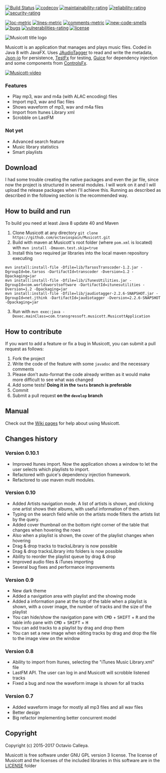 [![Build Status](https://travis-ci.org/octaviospain/Musicott.svg?branch=master)](https://travis-ci.org/octaviospain/Musicott)
[![codecov](https://codecov.io/gh/octaviospain/Musicott/branch/master/graph/badge.svg)](https://codecov.io/gh/octaviospain/Musicott)
[![maintainability-rating](https://sonarcloud.io/api/badges/measure?key=com.transgressoft.musicott%3Amusicott&metric=new_maintainability_rating)](https://sonarcloud.io/component_measures?id=com.transgressoft.musicott%3Amusicott)
[![reliability-rating](https://sonarcloud.io/api/badges/measure?key=com.transgressoft.musicott%3Amusicott&metric=new_reliability_rating)](https://sonarcloud.io/component_measures?id=com.transgressoft.musicott%3Amusicott)
[![security-rating](https://sonarcloud.io/api/badges/measure?key=com.transgressoft.musicott%3Amusicott&metric=new_security_rating)](https://sonarcloud.io/component_measures?id=com.transgressoft.musicott%3Amusicott)

[![loc-metric](https://sonarcloud.io/api/badges/measure?key=com.transgressoft.musicott%3Amusicott&metric=ncloc)](https://sonarcloud.io/component_measures/domain/Size?id=com.transgressoft.musicott%3Amusicott)
[![lines-metric](https://sonarcloud.io/api/badges/measure?key=com.transgressoft.musicott%3Amusicott&metric=lines)](https://sonarcloud.io/component_measures?id=com.transgressoft.musicott%3Amusicott)
[![comments-metric](https://sonarcloud.io/api/badges/measure?key=com.transgressoft.musicott%3Amusicott&metric=comment_lines_density)](https://sonarcloud.io/component_measures?id=com.transgressoft.musicott%3Amusicott)
[![new-code-smells](https://sonarcloud.io/api/badges/measure?key=com.transgressoft.musicott%3Amusicott&metric=code_smells)](https://sonarcloud.io/component_measures?id=com.transgressoft.musicott%3Amusicott)
[![bugs](https://sonarcloud.io/api/badges/measure?key=com.transgressoft.musicott%3Amusicott&metric=bugs)](https://sonarcloud.io/component_measures?id=com.transgressoft.musicott%3Amusicott)
[![vulnerabilities-rating](https://sonarcloud.io/api/badges/measure?key=com.transgressoft.musicott%3Amusicott&metric=vulnerabilities)](https://sonarcloud.io/component_measures?id=com.transgressoft.musicott%3Amusicott)
[![license](https://img.shields.io/badge/license-GPL3v2-brightgreen.svg)](https://github.com/octaviospain/Musicott/blob/master/license/gpl.txt)


![Musicott title logo](http://imageshack.com/a/img921/1074/4WJ9yl.png)

Musicott is an application that manages and plays music files. Coded in Java 8 with JavaFX.
Uses [JAudioTagger](https://bitbucket.org/ijabz/jaudiotagger "jAudioTagger") to read and write the metadata,
[Json-io](https://github.com/jdereg/json-io "Json-io") for persistence,
[TestFx](https://github.com/TestFX/TestFX "TestFx") for testing, [Guice](https://github.com/google/guice/) for dependency injection and some components from
[ControlsFx](https://bitbucket.org/controlsfx/controlsfx/ "ControlsFx").

[![Musicott-video](http://imageshack.com/a/img922/6599/x91wgY.png)](https://youtu.be/HHvfC3L8A3g)

### Features
* Play mp3, wav and m4a (with ALAC encoding) files
* Import mp3, wav and flac files
* Shows waveform of mp3, wav and m4a files
* Import from Itunes Library xml
* Scrobble on LastFM

### Not yet
* Advanced search feature
* Music library statistics
* Smart playlists

## Download
I had some trouble creating the native packages and even the jar file, since now the project is structured in several modules. I will work on it and I will upload the release packages when I'll achieve this. Running as described as described in the following section is the recommended way.

## How to build and run
To build you need at least Java 8 update 40 and Maven

 1. Clone Musicott at any directory `git clone https://github.com/octaviospain/Musicott.git`
 2. Build with maven at Musicott's root folder (where `pom.xml` is located)  with `mvn install -Dmaven.test.skip=true`
 4. Install this two required jar libraries into the local maven repository executing
 ```
 mvn install:install-file -Dfile=lib/TarsosTranscoder-1.2.jar -DgroupId=be.tarsos -DartifactId=transcoder -Dversion=1.2 -Dpackaging=jar
 mvn install:install-file -Dfile=lib/iTunesUtilities.jar -DgroupId=com.worldsworstsoftware -DartifactId=itunesutilities -Dversion=1.2 -Dpackaging=jar
 mvn install:install-file -Dfile=lib/jaudiotagger-2.2.6-SNAPSHOT.jar -DgroupId=net.jthink -DartifactId=jaudiotagger -Dversion=2.2.6-SNAPSHOT -Dpackaging=jar
 ```
 3. Run with `mvn exec:java -Dexec.mainClass=com.transgressoft.musicott.MusicottApplication`

## How to contribute

If you want to add a feature or fix a bug in Musicott, you can submit a pull request as follows:

 1. Fork the project
 2. Write the code of the feature with some `javadoc` and the necessary comments
 3. Please don't auto-format the code already written as it would make more difficult to see what was changed
 4. Add some tests! **Doing it in the `tests` branch is preferable**
 5. Commit
 6. Submit a pull request **on the `develop` branch**

## Manual
Check out the [Wiki pages](https://github.com/octaviospain/Musicott/wiki "Wiki") for help about using Musicott.

## Changes history

### Version 0.10.1
* Improved Itunes import. Now the application shows a window to let the user selects which playlists to import.
* Refactored with guice's dependency injection framework.
* Refactored to use maven multi modules.

### Version 0.10
* Added Artists navigation mode. A list of artists is shown, and clicking one artist shows their albums, with useful information of them.
* Typing on the search field while on the artists mode filters the artists list by the query.
* Added cover thumbnail on the bottom right corner of the table that changes when hovering the rows
* Also when a playlist is shown, the cover of the playlist changes when hovering
* Drag & drop tracks to tracksLibrary is now possible
* Drag & drop tracksLibrary into folders is now possible
* Ability to reorder the playlist queue by drag & drop
* Improved audio files & iTunes importing
* Several bug fixes and performance improvements

### Version 0.9
* New dark theme
* Added a navigation area with playlist and the showing mode
* Added a information pane at the top of the table when a playlist is shown, with a cover image,
the number of tracks and the size of the playlist
* You can hide/show the navigation pane with <kbd>CMD</kbd> + <kbd>SHIFT</kbd> + <kbd>R</kbd>
 and the table info pane with <kbd>CMD</kbd> + <kbd>SHIFT</kbd> + <kbd>H</kbd>
* You can add tracks to a playlist by drag and drop them
* You can set a new image when editing tracks by drag and drop the file to the image view on the window


### Version 0.8
* Ability to import from Itunes, selecting the "iTunes Music Library.xml" file
* LastFM API. The user can log in and Musicott will scrobble listened tracks
* Fixed a bug and now the waveform image is shown for all tracks

### Version 0.7
* Added waveform image for mostly all mp3 files and all wav files
* Better design
* Big refactor implementing better concurrent model

## Copyright
Copyright (c) 2015-2017 Octavio Calleya.

Musicott is free software under GNU GPL version 3 license. The license of Musicott and the licenses of the included libraries in this software are in the [LICENSE](https://github.com/octaviospain/Musicott/tree/master/license "License") folder
